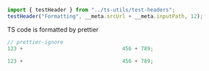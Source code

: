```ts eval --out=md --hide
import { testHeader } from "../ts-utils/test-headers";
testHeader("Formatting", __meta.srcUrl + __meta.inputPath, 12);
```

TS code is formatted by prettier

```ts eval --hideout
// prettier-ignore
123 +                                456 + 789;
```

<!-- prettier-ignore-start -->
```ts eval --hideout
123 +                                456 + 789;
```
<!-- prettier-ignore-end -->
